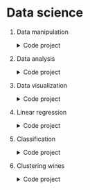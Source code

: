 # Data science

1. Data manipulation
	<details>
		<summary>Code project</summary>

	- [Water consumption](https://github.com/HenestrosaConH/sololearn/tree/main/Kotlin/1.%20Data%20manipulation/Code%20project)
	</details>
2. Data analysis
	<details>
		<summary>Code project</summary>

	- [Ordinary squares](https://github.com/HenestrosaConH/sololearn/tree/main/Data%20science/2.%20Data%20analysis/Code%20project)
	</details>
3. Data visualization
	<details>
		<summary>Code project</summary>

	- [Ordinary squares](https://github.com/HenestrosaConH/sololearn/tree/main/Data%20science/3.%20Data%20visualization/Code%20project)
	</details>
4. Linear regression
	<details>
		<summary>Code project</summary>

	- [Ordinary squares](https://github.com/HenestrosaConH/sololearn/tree/main/Data%20science/4.%20Linear%20regression/Code%20project)
	</details>
5. Classification
	<details>
		<summary>Code project</summary>

	- [Binary disorder](https://github.com/HenestrosaConH/sololearn/tree/main/Data%20science/5.%20Classification/Code%20project)
	</details>
6. Clustering wines
	<details>
		<summary>Code project</summary>

	- [Pandas pandas pandas](https://github.com/HenestrosaConH/sololearn/tree/main/Data%20science/6.%20Clustering%20wines/Code%20project)
	</details>
	